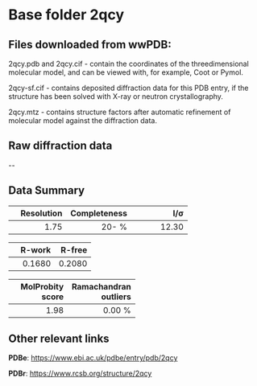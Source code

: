 # Base folder 2qcy

## Files downloaded from wwPDB:

2qcy.pdb and 2qcy.cif - contain the coordinates of the threedimensional molecular model, and can be viewed with, for example, Coot or Pymol.

2qcy-sf.cif - contains deposited diffraction data for this PDB entry, if the structure has been solved with X-ray or neutron crystallography.

2qcy.mtz - contains structure factors after automatic refinement of molecular model against the diffraction data.

## Raw diffraction data

--<br> 

## Data Summary
|   | Resolution | Completeness| I/$\boldsymbol{\sigma}$ |
|---|-------------:|----------------:|--------------:|
|   |1.75|  20- %|<img width=50/>12.30|

|   | **R-work**| **R-free**   
|---|-------------:|----------------:|           
||0.1680|0.2080|

|   |**MolProbity<br>score**| **Ramachandran<br>outliers** 
|---|-------------:|----------------:|
||1.98|0.00 %|

## Other relevant links 
**PDBe**:  https://www.ebi.ac.uk/pdbe/entry/pdb/2qcy
 
**PDBr**: https://www.rcsb.org/structure/2qcy 

